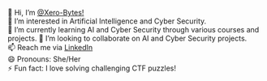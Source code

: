 👋 Hi, I’m [@Xero-Bytes!](https://github.com/Xero-Bytes)  
👀 I’m interested in Artificial Intelligence and Cyber Security.  <br>
🌱 I’m currently learning AI and Cyber Security through various courses and projects.
💞️ I’m looking to collaborate on AI and Cyber Security projects.  <br>
📫 Reach me via [LinkedIn](https://www.linkedin.com/in/taqdees-fatima-2a15732a6) <br> 
😄 Pronouns: She/Her  <br>
⚡ Fun fact: I love solving challenging CTF puzzles!



<!---
Xero-Bytes/Xero-Bytes is a ✨ special ✨ repository because its `README.md` (this file) appears on your GitHub profile.
You can click the Preview link to take a look at your changes.
--->
